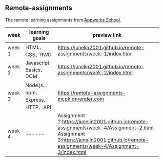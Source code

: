 ## Remote-assignments

The remote learning assignments from [Appworks School](https://school.appworks.tw/techacademy/).  

| week | learning goals |preview link |
| ------ | ------ |------ |
| week 1 | HTML、CSS、RWD |https://junelin2001.github.io/remote-assignments/week-1/index.html |
| week 2 | Javascript Basics、DOM | https://junelin2001.github.io/remote-assignments/week-2/index.html |
| week 3 | Node.js、npm、Express、HTTP、API | https://remote-assignments-mcpk.onrender.com |
| week 4 | ------ | Assignment 2:https://junelin2001.github.io/remote-assignments/week-4/Assignment-2.html<br>Assignment 3:https://junelin2001.github.io/remote-assignments/week-4/Assignment-3/index.html |
